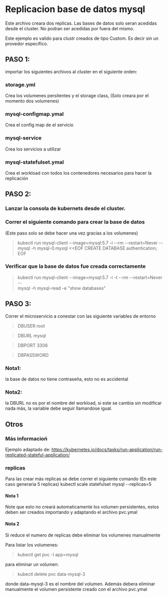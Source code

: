 # Replicacion base de datos mysql

Este archivo creara dos replicas. Las bases de datos solo seran acedidas desde el cluster. No podran ser acedidas por fuera del mismo.

Este ejemplo es valido para clustr creados de tipo Custom. Es decir sin un provedor especifico.

## PASO 1:
importar los siguientes archivos al cluster en el siguiente orden:
 ### storage.yml
 Crea los volumenes persitentes y el storage class, (Solo creara por el momento dos volumenes)
 ### mysql-configmap.ymal
 Crea el config map de el servicio
 ### mysql-service
 Crea los servicios a utilizar
 ### mysql-statefulset.ymal
 Crea el workload con todos los contenedores necesarios para hacer la replicación

## PASO 2:
### Lanzar la consola de kubernets desde el cluster.
### Correr el siguiente comando para crear la base de datos

(Este paso solo se debe hacer una vez gracias a los volumenes)
 
> kubectl run mysql-client --image=mysql:5.7 -i --rm --restart=Never --\
  mysql -h mysql-0.mysql <<EOF
CREATE DATABASE authentication;
EOF 
 ### Verificar que la base de datos fue creada correctamente
 > kubectl run mysql-client --image=mysql:5.7 -i -t --rm --restart=Never --\
  mysql -h mysql-read -e "show databases"

## PASO 3:
Correr el microservicio a conestar con las siguiente variables de entorno

  > DBUSER	root 
  
  > DBURL	mysql 
  
  > DBPORT	3306 
  
  > DBPASSWORD	 
  
  ### Nota1: 
  la base de datos no tiene contraseña, esto no es accidental 
  ### Nota2: 
  la DBURL no es por el nombre del workload, si este se cambia sin modificar nada más, la variable debe seguir llamandose igual.


## Otros
### Más informacioń
 Ejemplo adaptado de:
https://kubernetes.io/docs/tasks/run-application/run-replicated-stateful-application/

### replicas
Para las crear más replicas se debe correr el siguiente comando (En este caso generaria 5 replicas)
kubectl scale statefulset mysql  --replicas=5

#### Nota 1
Note que esto no creará automaticamente los volumen persistentes, estos deben ser creados importando y adaptando el archivo pvc.ymal

#### Nota 2
Si reduce el numero de replicas debe eliminar los volumenes manualmente

Para listar los volumenes:
> kubectl get pvc -l app=mysql

para eliminar un volumen:

> kubectl delete pvc data-mysql-3

 donde data-mysql-3 es el nombre del volumen. Además debera eliminar manualmente el volumen persistente creado con el archivo pvc.ymal

